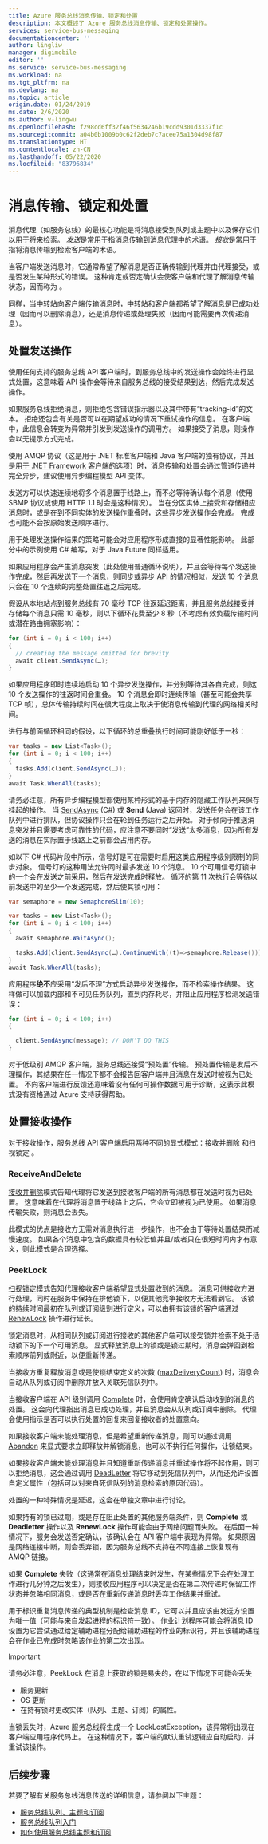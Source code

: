 ```yaml
---
title: Azure 服务总线消息传输、锁定和处置
description: 本文概述了 Azure 服务总线消息传输、锁定和处置操作。
services: service-bus-messaging
documentationcenter: ''
author: lingliw
manager: digimobile
editor: ''
ms.service: service-bus-messaging
ms.workload: na
ms.tgt_pltfrm: na
ms.devlang: na
ms.topic: article
origin.date: 01/24/2019
ms.date: 2/6/2020
ms.author: v-lingwu
ms.openlocfilehash: f298cd6ff32f46f5634246b19cdd9301d3337f1c
ms.sourcegitcommit: a04b0b1009b0c62f2deb7c7acee75a1304d98f87
ms.translationtype: HT
ms.contentlocale: zh-CN
ms.lasthandoff: 05/22/2020
ms.locfileid: "83796834"
---
```

# <a name="message-transfers-locks-and-settlement"></a>消息传输、锁定和处置

消息代理（如服务总线）的最核心功能是将消息接受到队列或主题中以及保存它们以用于将来检索。 *发送*是常用于指消息传输到消息代理中的术语。 *接收*是常用于指将消息传输到检索客户端的术语。

当客户端发送消息时，它通常希望了解消息是否正确传输到代理并由代理接受，或是否发生某种形式的错误。 这种肯定或否定确认会使客户端和代理了解消息传输状态，因而称为  。

同样，当中转站向客户端传输消息时，中转站和客户端都希望了解消息是已成功处理（因而可以删除消息），还是消息传递或处理失败（因而可能需要再次传递消息）。

## <a name="settling-send-operations"></a>处置发送操作

使用任何支持的服务总线 API 客户端时，到服务总线中的发送操作会始终进行显式处置，这意味着 API 操作会等待来自服务总线的接受结果到达，然后完成发送操作。

如果服务总线拒绝消息，则拒绝包含错误指示器以及其中带有“tracking-id”的文本。 拒绝还包含有关是否可以在期望成功的情况下重试操作的信息。 在客户端中，此信息会转变为异常并引发到发送操作的调用方。 如果接受了消息，则操作会以无提示方式完成。

使用 AMQP 协议（这是用于 .NET 标准客户端和 Java 客户端的独有协议，并且[是用于 .NET Framework 客户端的选项](service-bus-amqp-dotnet.md)）时，消息传输和处置会通过管道传递并完全异步，建议使用异步编程模型 API 变体。

发送方可以快速连续地将多个消息置于线路上，而不必等待确认每个消息（使用 SBMP 协议或使用 HTTP 1.1 时会是这种情况）。 当在分区实体上接受和存储相应消息时，或是在到不同实体的发送操作重叠时，这些异步发送操作会完成。 完成也可能不会按原始发送顺序进行。

用于处理发送操作结果的策略可能会对应用程序形成直接的显著性能影响。 此部分中的示例使用 C# 编写，对于 Java Future 同样适用。

如果应用程序会产生消息突发（此处使用普通循环说明），并且会等待每个发送操作完成，然后再发送下一个消息，则同步或异步 API 的情况相似，发送 10 个消息只会在 10 个连续的完整处置往返之后完成。

假设从本地站点到服务总线有 70 毫秒 TCP 往返延迟距离，并且服务总线接受并存储每个消息只需 10 毫秒，则以下循环花费至少 8 秒（不考虑有效负载传输时间或潜在路由拥塞影响）：

```csharp
for (int i = 0; i < 100; i++)
{
  // creating the message omitted for brevity
  await client.SendAsync(…);
}
```

如果应用程序即时连续地启动 10 个异步发送操作，并分别等待其各自完成，则这 10 个发送操作的往返时间会重叠。 10 个消息会即时连续传输（甚至可能会共享 TCP 帧），总体传输持续时间在很大程度上取决于使消息传输到代理的网络相关时间。

进行与前面循环相同的假设，以下循环的总重叠执行时间可能刚好低于一秒：

```csharp
var tasks = new List<Task>();
for (int i = 0; i < 100; i++)
{
  tasks.Add(client.SendAsync(…));
}
await Task.WhenAll(tasks);
```

请务必注意，所有异步编程模型都使用某种形式的基于内存的隐藏工作队列来保存挂起的操作。 当 [SendAsync](https://docs.azure.cn/dotnet/api/microsoft.azure.servicebus.queueclient.sendasync#Microsoft_Azure_ServiceBus_QueueClient_SendAsync_Microsoft_Azure_ServiceBus_Message_) (C#) 或 **Send** (Java) 返回时，发送任务会在该工作队列中进行排队，但协议操作只会在轮到任务运行之后开始。 对于倾向于推送消息突发并且需要考虑可靠性的代码，应注意不要同时“发送”太多消息，因为所有发送的消息在实际置于线路上之前都会占用内存。

如以下 C# 代码片段中所示，信号灯是可在需要时启用这类应用程序级别限制的同步对象。 信号灯的这种用法允许同时最多发送 10 个消息。 10 个可用信号灯锁中的一个会在发送之前采用，然后在发送完成时释放。 循环的第 11 次执行会等待以前发送中的至少一个发送完成，然后使其锁可用：

```csharp
var semaphore = new SemaphoreSlim(10);

var tasks = new List<Task>();
for (int i = 0; i < 100; i++)
{
  await semaphore.WaitAsync();

  tasks.Add(client.SendAsync(…).ContinueWith((t)=>semaphore.Release()));
}
await Task.WhenAll(tasks);
```

应用程序**绝不**应采用“发后不理”方式启动异步发送操作，而不检索操作结果。 这样做可以加载内部和不可见任务队列，直到内存耗尽，并阻止应用程序检测发送错误：

```csharp
for (int i = 0; i < 100; i++)
{

  client.SendAsync(message); // DON'T DO THIS
}
```

对于低级别 AMQP 客户端，服务总线还接受“预处置”传输。 预处置传输是发后不理操作，其结果在任一情况下都不会报告回客户端并且消息在发送时被视为已处置。 不向客户端进行反馈还意味着没有任何可操作数据可用于诊断，这表示此模式没有资格通过 Azure 支持获得帮助。

## <a name="settling-receive-operations"></a>处置接收操作

对于接收操作，服务总线 API 客户端启用两种不同的显式模式：接收并删除  和扫视锁定  。

### <a name="receiveanddelete"></a>ReceiveAndDelete

[接收并删除](https://docs.azure.cn/dotnet/api/microsoft.servicebus.messaging.receivemode)模式告知代理将它发送到接收客户端的所有消息都在发送时视为已处置。 这意味着在代理将消息置于线路上之后，它会立即被视为已使用。 如果消息传输失败，则消息会丢失。

此模式的优点是接收方无需对消息执行进一步操作，也不会由于等待处置结果而减慢速度。 如果各个消息中包含的数据具有较低值并且/或者只在很短时间内才有意义，则此模式是合理选择。

### <a name="peeklock"></a>PeekLock

[扫视锁定](https://docs.azure.cn/dotnet/api/microsoft.servicebus.messaging.receivemode)模式告知代理接收客户端希望显式处置收到的消息。 消息可供接收方进行处理，同时在服务中保持在排他锁下，以便其他竞争接收方无法看到它。 该锁的持续时间最初在队列或订阅级别进行定义，可以由拥有该锁的客户端通过 [RenewLock](https://docs.azure.cn/dotnet/api/microsoft.azure.servicebus.core.messagereceiver.renewlockasync#Microsoft_Azure_ServiceBus_Core_MessageReceiver_RenewLockAsync_System_String_) 操作进行延长。

锁定消息时，从相同队列或订阅进行接收的其他客户端可以接受锁并检索不处于活动锁下的下一个可用消息。 显式释放消息上的锁或是锁过期时，消息会弹回到检索顺序前列或附近，以便重新传递。

当接收方重复释放消息或是使锁结束定义的次数 ([maxDeliveryCount](https://docs.azure.cn/dotnet/api/microsoft.servicebus.messaging.queuedescription.maxdeliverycount#Microsoft_ServiceBus_Messaging_QueueDescription_MaxDeliveryCount)) 时，消息会自动从队列或订阅中删除并放入关联死信队列中。

当接收客户端在 API 级别调用 [Complete](https://docs.azure.cn/dotnet/api/microsoft.servicebus.messaging.queueclient.complete#Microsoft_ServiceBus_Messaging_QueueClient_Complete_System_Guid_) 时，会使用肯定确认启动收到的消息的处置。 这会向代理指出消息已成功处理，并且消息会从队列或订阅中删除。 代理会使用指示是否可以执行处置的回复来回复接收者的处置意向。

如果接收客户端未能处理消息，但是希望重新传递消息，则可以通过调用 [Abandon](https://docs.azure.cn/dotnet/api/microsoft.servicebus.messaging.queueclient.abandon) 来显式要求立即释放并解锁消息，也可以不执行任何操作，让锁结束。

如果接收客户端未能处理消息并且知道重新传递消息并重试操作将不起作用，则可以拒绝消息，这会通过调用 [DeadLetter](https://docs.azure.cn/dotnet/api/microsoft.servicebus.messaging.queueclient.deadletter) 将它移动到死信队列中，从而还允许设置自定义属性（包括可以对来自死信队列的消息检索的原因代码）。

处置的一种特殊情况是延迟，这会在单独文章中进行讨论。

如果持有的锁已过期，或是存在阻止处置的其他服务端条件，则 **Complete** 或 **Deadletter** 操作以及 **RenewLock** 操作可能会由于网络问题而失败。 在后面一种情况下，服务会发送否定确认，该确认会在 API 客户端中表现为异常。 如果原因是网络连接中断，则会丢弃锁，因为服务总线不支持在不同连接上恢复现有 AMQP 链接。

如果 **Complete** 失败（这通常在消息处理结束时发生，在某些情况下会在处理工作进行几分钟之后发生），则接收应用程序可以决定是否在第二次传递时保留工作状态并忽略相同消息，或是否在重新传递消息时丢弃工作结果并重试。

用于标识重复消息传递的典型机制是检查消息 ID，它可以并且应该由发送方设置为唯一值（可能与来自发起进程的标识符一致）。 作业计划程序可能会将消息 ID 设置为它尝试通过给定辅助进程分配给辅助进程的作业的标识符，并且该辅助进程会在作业已完成时忽略该作业的第二次出现。

> [!IMPORTANT]
> 请务必注意，PeekLock 在消息上获取的锁是易失的，在以下情况下可能会丢失
>   * 服务更新
>   * OS 更新
>   * 在持有锁时更改实体（队列、主题、订阅）的属性。
>
> 当锁丢失时，Azure 服务总线将生成一个 LockLostException，该异常将出现在客户端应用程序代码上。 在这种情况下，客户端的默认重试逻辑应自动启动，并重试该操作。

## <a name="next-steps"></a>后续步骤

若要了解有关服务总线消息传送的详细信息，请参阅以下主题：

* [服务总线队列、主题和订阅](service-bus-queues-topics-subscriptions.md)
* [服务总线队列入门](service-bus-dotnet-get-started-with-queues.md)
* [如何使用服务总线主题和订阅](service-bus-dotnet-how-to-use-topics-subscriptions.md)